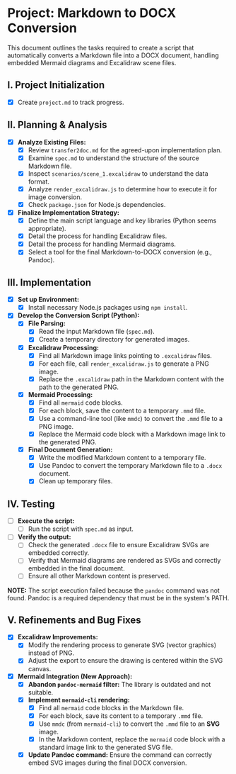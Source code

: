 # Project: Markdown to DOCX Conversion

This document outlines the tasks required to create a script that automatically converts a Markdown file into a DOCX document, handling embedded Mermaid diagrams and Excalidraw scene files.

## I. Project Initialization
- [x] Create `project.md` to track progress.

## II. Planning & Analysis
- [x] **Analyze Existing Files:**
  - [x] Review `transfer2doc.md` for the agreed-upon implementation plan.
  - [x] Examine `spec.md` to understand the structure of the source Markdown file.
  - [x] Inspect `scenarios/scene_1.excalidraw` to understand the data format.
  - [x] Analyze `render_excalidraw.js` to determine how to execute it for image conversion.
  - [x] Check `package.json` for Node.js dependencies.
- [x] **Finalize Implementation Strategy:**
  - [x] Define the main script language and key libraries (Python seems appropriate).
  - [x] Detail the process for handling Excalidraw files.
  - [x] Detail the process for handling Mermaid diagrams.
  - [x] Select a tool for the final Markdown-to-DOCX conversion (e.g., Pandoc).

## III. Implementation
- [x] **Set up Environment:**
  - [x] Install necessary Node.js packages using `npm install`.
- [x] **Develop the Conversion Script (Python):**
  - [x] **File Parsing:**
    - [x] Read the input Markdown file (`spec.md`).
    - [x] Create a temporary directory for generated images.
  - [x] **Excalidraw Processing:**
    - [x] Find all Markdown image links pointing to `.excalidraw` files.
    - [x] For each file, call `render_excalidraw.js` to generate a PNG image.
    - [x] Replace the `.excalidraw` path in the Markdown content with the path to the generated PNG.
  - [x] **Mermaid Processing:**
    - [x] Find all `mermaid` code blocks.
    - [x] For each block, save the content to a temporary `.mmd` file.
    - [x] Use a command-line tool (like `mmdc`) to convert the `.mmd` file to a PNG image.
    - [x] Replace the Mermaid code block with a Markdown image link to the generated PNG.
  - [x] **Final Document Generation:**
    - [x] Write the modified Markdown content to a temporary file.
    - [x] Use Pandoc to convert the temporary Markdown file to a `.docx` document.
    - [x] Clean up temporary files.

## IV. Testing
- [ ] **Execute the script:**
  - [ ] Run the script with `spec.md` as input.
- [ ] **Verify the output:**
  - [ ] Check the generated `.docx` file to ensure Excalidraw SVGs are embedded correctly.
  - [ ] Verify that Mermaid diagrams are rendered as SVGs and correctly embedded in the final document.
  - [ ] Ensure all other Markdown content is preserved.

**NOTE:** The script execution failed because the `pandoc` command was not found. Pandoc is a required dependency that must be in the system's PATH.

## V. Refinements and Bug Fixes
- [x] **Excalidraw Improvements:**
  - [x] Modify the rendering process to generate SVG (vector graphics) instead of PNG.
  - [x] Adjust the export to ensure the drawing is centered within the SVG canvas.
- [x] **Mermaid Integration (New Approach):**
  - [x] **Abandon `pandoc-mermaid` filter:** The library is outdated and not suitable.
  - [x] **Implement `mermaid-cli` rendering:**
    - [x] Find all `mermaid` code blocks in the Markdown file.
    - [x] For each block, save its content to a temporary `.mmd` file.
    - [x] Use `mmdc` (from `mermaid-cli`) to convert the `.mmd` file to an **SVG** image.
    - [x] In the Markdown content, replace the `mermaid` code block with a standard image link to the generated SVG file.
  - [x] **Update Pandoc command:** Ensure the command can correctly embed SVG images during the final DOCX conversion.